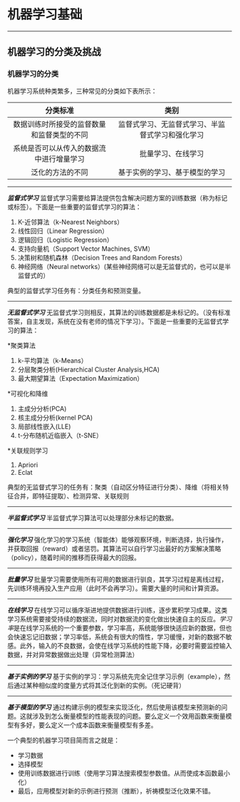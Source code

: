 
# 机器学习基础
---
## 机器学习的分类及挑战

### 机器学习的分类
机器学习系统种类繁多，三种常见的分类如下表所示：

分类标准|类别
:--:|:--:
数据训练时所接受的监督数量和监督类型的不同|监督式学习、无监督式学习、半监督式学习和强化学习
系统是否可以从传入的数据流中进行增量学习|批量学习、在线学习
泛化的方法的不同|基于实例的学习、基于模型的学习

---
***监督式学习***
监督式学习需要给算法提供包含解决问题方案的训练数据（称为标记或标签）。下面是一些重要的监督式学习的算法：
1. K-近邻算法（k-Nearest Neighbors）
2. 线性回归（Linear Regression）
3. 逻辑回归（Logistic Regression）
4. 支持向量机（Support Vector Machines, SVM）
5. 决策树和随机森林（Decision Trees and Random Forests）
6. 神经网络（Neural networks）(某些神经网络可以是无监督式的，也可以是半监督式的）

典型的监督式学习任务有：分类任务和预测变量。

---
***无监督式学习***
无监督式学习则相反，其算法的训练数据都是未标记的。（没有标准答案，自主发现，系统在没有老师的情况下学习）。下面是一些重要的无监督式学习的算法：

*聚类算法
1. k-平均算法（k-Means）
2. 分层聚类分析(Hierarchical Cluster Analysis,HCA)
3. 最大期望算法（Expectation Maximization）

*可视化和降维
1. 主成分分析(PCA)
2. 核主成分分析(kernel PCA)
3. 局部线性嵌入(LLE)
4. t-分布随机近临嵌入（t-SNE）

*关联规则学习
1. Apriori
2. Eclat

典型的无监督式学习的任务有：聚类（自动区分特征进行分类）、降维（将相关特征合并，即特征提取）、检测异常、关联规则

---
***半监督式学习***
半监督式学习算法可以处理部分未标记的数据。

---
***强化学习***
强化学习的学习系统（智能体）能够观察环境，判断选择，执行操作，并获取回报（reward）或者惩罚。其算法可以自行学习出最好的方案解决策略（policy），随着时间的推移而获得最大的回报。

---
***批量学习***
批量学习需要使用所有可用的数据进行驯良，其学习过程是离线过程，先训练环境再投入生产应用（此时不会再学习）。需要大量的时间和计算资源。

---
***在线学习***
在线学习可以循序渐进地提供数据进行训练，逐步累积学习成果。这类学习系统需要接受持续的数据流，同时对数据流的变化做出快速自主的反应。*学习率*是在线学习系统的一个重要参数，学习率高，系统能够很快适应新的数据，但也会快速忘记旧数据；学习率低，系统会有很大的惰性，学习缓慢，对新的数据不敏感。此外，输入的不良数据，会使在线学习系统的性能下降，必要时需要监控输入数据，并对异常数据做出处理（异常检测算法）

---
***基于实例的学习***
基于实例的学习：学习系统先完全记住学习示例（example），然后通过某种相似度的度量方式将其泛化到新的实例。（死记硬背）

---
***基于模型的学习***
通过构建示例的模型来实现泛化，然后使用该模型来预测新的问题。这就涉及到怎么衡量模型的性能表现的问题。要么定义一个效用函数来衡量模型有多好，要么定义一个成本函数来衡量模型有多差。

一个典型的机器学习项目简而言之就是：
* 学习数据
* 选择模型
* 使用训练数据进行训练（使用学习算法搜索模型参数值。从而使成本函数最小化）
* 最后，应用模型对新的示例进行预测（推断），祈祷模型泛化效果不错。



